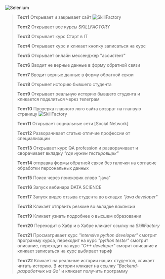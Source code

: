 ![Selenium](https://thumb.tildacdn.com/tild6637-6235-4562-a665-653038356638/-/resize/500x/-/format/webp/icon.jpg)
>**Тест1** Открывает и закрывает сайт ![SkillFactory](https://static.tildacdn.com/tild3934-3832-4738-a665-646331376534/SF_MRG_-_black.svg)
>>
>**Тест2** Открывает все курсы *SKILLFACTORY*
>>
>**Тест3** Открывает курс Старт в IT
>>
>**Тест4** Открывает курс и кликает кнопку записаться на курс 
>>
>**Тест5** Открывает онлайн мессенджер "ассистент" 
>>
>**Тест6** Вводит не верные данные в форму обратной связи
>>
>**Тест7** Вводит верные данные в форму обратной связи
>>
>**Тест8** Открывет историю бывшего студента
>>
>**Тест9** Открывает реальную историю бывшего студента и кликается поделиться через телеграм
>>
>**Тест10** Проверка главного лого сайта возврат на гланвую страницу ![SkillFactory](https://static.tildacdn.com/tild3934-3832-4738-a665-646331376534/SF_MRG_-_black.svg)
>>
>**Тест11** Открывает социальные сети [Social Network]
>>
>**Тест12** Разворачивает статью отличие профессии от специализации
>>
>**Тест13** Открывает курс QA profession и разворачивает и сворачивает вкладку *"где нужен тестировщик"* 
>>
>**Тест14** отправка формы обратной связи без галочки на согласие обработки персональных данных
>>
>**Тест15** Поиск через поисковик слово "java" 
>>
>**Тест16** Запуск вебинара DATA SCIENCE
>>
>**Тест17** Запуск видео отзыва студента во вкладке *"java developer"*
>>
>**Тест18** Кликает отпрвить резюме во вкладке *вакансии*
>>
>**Тест19** Кликает узнать подробнее о высшем образовании 
>>
>**Тест20** Переходит в Хабр и в Хабре кликает ссылку на *SkillFactory*
>>
>**Тест21** Просматривает курс *"intensive python developer"* смотрит программу курса, переходит на курс *"python tester"* смотрит описание, переходит на курс *"C++ developer"* сморит описание и кликает записаться на курс выбирает тариф
>>
>**Тест22** Кликает на реальные истории наших студентов, кликает читать историю. В истории кликает на ссылку *"Backend-разработчик на Go"* и кликает получить программу
